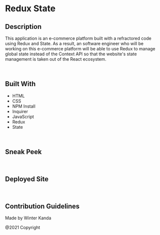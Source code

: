 # Redux State


## Description
This application is an e-commerce platform built with a refractored code using Redux and State. As a result, an software engineer who will be working on this e-commerce platform will be able to use Redux to manage global state instead of the Context API so that the website's state management is taken out of the React ecosystem. 

&nbsp;

## Built With
* HTML 
* CSS
* NPM Install
* Inquirer
* JavaScript
* Redux
* State

&nbsp;

## Sneak Peek
<!-- ![Screenshot](assets/screenshot.png) -->
&nbsp;



## Deployed Site




&nbsp;


## Contribution Guidelines

Made by Winter Kanda 

@2021 Copyright